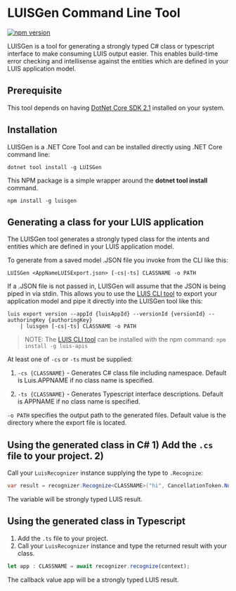 # LUISGen Command Line Tool 
[![npm version](https://badge.fury.io/js/luisgen.svg)](https://badge.fury.io/js/luisgen)

LUISGen is a tool for generating a strongly typed C# class or typescript
interface to make consuming LUIS output easier. This enables build-time error
checking and intellisense against the entities which are defined in your LUIS 
application model.

## Prerequisite

This tool depends on having [DotNet Core SDK 2.1](https://www.microsoft.com/net/download) installed 
on your system. 

## Installation 
LUISGen is a .NET Core Tool and can be installed directly using .NET Core command line:

```shell
dotnet tool install -g LUISGen
```

This NPM package is a simple wrapper around the **dotnet tool install** command.

```shell 
npm install -g luisgen 
```

## Generating a class for your LUIS application
The LUISGen tool generates a strongly typed class for the intents and entities which are defined in your 
LUIS application model. 

To generate from a saved model .JSON file you invoke from the CLI like this:
```shell
LUISGen <AppNameLUISExport.json> [-cs|-ts] CLASSNAME -o PATH
```

If a .JSON file is not passed in, LUISGen will assume that the JSON is being piped in via stdin. This
allows you to use the [LUIS CLI tool](https://www.npmjs.com/package/luis-apis) to export your 
application model and pipe it directly into the LUISGen tool like this:

```shell
luis export version --appId {luisAppId} --versionId {versionId} --authoringKey {authoringKey} 
    | luisgen [-cs|-ts] CLASSNAME -o PATH
```

> NOTE: The [LUIS CLI tool](https://www.npmjs.com/package/luis-apis) can be installed with the npm command: `npm install -g luis-apis`

At least one of `-cs` or `-ts` must be supplied:

1) `-cs {CLASSNAME}` - Generates C# class file including namespace. 
Default is Luis.APPNAME if no class name is specified. 

2) `-ts {CLASSNAME}` - Generates Typescript interface descriptions. Default is APPNAME if no class
name is specified. 

`-o PATH` specifies the output path to the generated files. Default value is
the directory where the export file is located.

## Using the generated class in C# 1) Add the `.cs` file to your project. 2)
Call your `LuisRecognizer` instance supplying the type to `.Recognize`:

```cs
var result = recognizer.Recognize<CLASSNAME>("hi", CancellationToken.None);
```

The variable will be strongly typed LUIS result.

## Using the generated class in Typescript 
1) Add the `.ts` file to your project. 
2) Call your `LuisRecognizer` instance and type the returned result with your class.

```typescript
let app : CLASSNAME = await recognizer.recognize(context);
```

The callback value app will be a strongly typed LUIS result.
